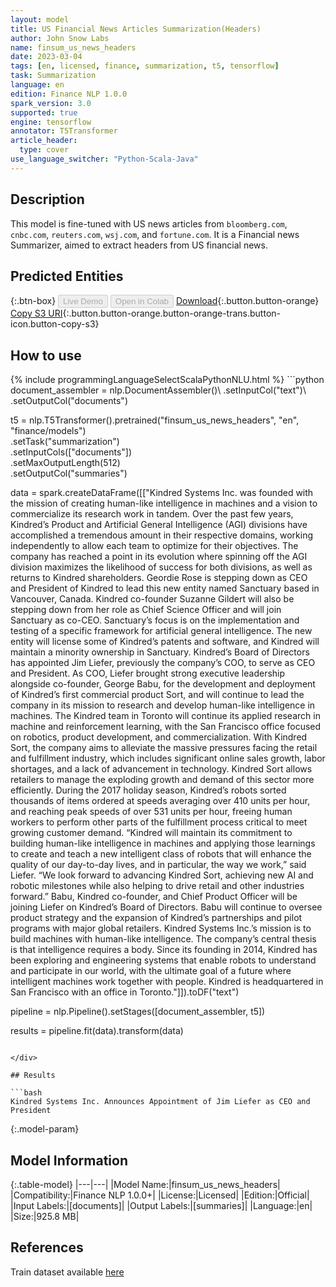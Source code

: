 ```yaml
---
layout: model
title: US Financial News Articles Summarization(Headers)
author: John Snow Labs
name: finsum_us_news_headers
date: 2023-03-04
tags: [en, licensed, finance, summarization, t5, tensorflow]
task: Summarization
language: en
edition: Finance NLP 1.0.0
spark_version: 3.0
supported: true
engine: tensorflow
annotator: T5Transformer
article_header:
  type: cover
use_language_switcher: "Python-Scala-Java"
---
```


## Description

This model is fine-tuned with US news articles from `bloomberg.com`, `cnbc.com`, `reuters.com`, `wsj.com`, and `fortune.com`. It is a Financial news Summarizer, aimed to extract headers from US financial news.

## Predicted Entities



{:.btn-box}
<button class="button button-orange" disabled>Live Demo</button>
<button class="button button-orange" disabled>Open in Colab</button>
[Download](https://s3.amazonaws.com/auxdata.johnsnowlabs.com/finance/models/finsum_us_news_headers_en_1.0.0_3.0_1677962901205.zip){:.button.button-orange}
[Copy S3 URI](s3://auxdata.johnsnowlabs.com/finance/models/finsum_us_news_headers_en_1.0.0_3.0_1677962901205.zip){:.button.button-orange.button-orange-trans.button-icon.button-copy-s3}

## How to use



<div class="tabs-box" markdown="1">
{% include programmingLanguageSelectScalaPythonNLU.html %}
```python
document_assembler = nlp.DocumentAssembler()\
    .setInputCol("text")\
    .setOutputCol("documents")

t5 = nlp.T5Transformer().pretrained("finsum_us_news_headers", "en", "finance/models") \
    .setTask("summarization") \
    .setInputCols(["documents"]) \
    .setMaxOutputLength(512) \
    .setOutputCol("summaries")
    
data = spark.createDataFrame([["Kindred Systems Inc. was founded with the mission of creating human-like intelligence in machines and a vision to commercialize its research work in tandem. Over the past few years, Kindred’s Product and Artificial General Intelligence (AGI) divisions have accomplished a tremendous amount in their respective domains, working independently to allow each team to optimize for their objectives. The company has reached a point in its evolution where spinning off the AGI division maximizes the likelihood of success for both divisions, as well as returns to Kindred shareholders. Geordie Rose is stepping down as CEO and President of Kindred to lead this new entity named Sanctuary based in Vancouver, Canada. Kindred co-founder Suzanne Gildert will also be stepping down from her role as Chief Science Officer and will join Sanctuary as co-CEO. Sanctuary’s focus is on the implementation and testing of a specific framework for artificial general intelligence. The new entity will license some of Kindred’s patents and software, and Kindred will maintain a minority ownership in Sanctuary. Kindred’s Board of Directors has appointed Jim Liefer, previously the company’s COO, to serve as CEO and President. As COO, Liefer brought strong executive leadership alongside co-founder, George Babu, for the development and deployment of Kindred’s first commercial product Sort, and will continue to lead the company in its mission to research and develop human-like intelligence in machines. The Kindred team in Toronto will continue its applied research in machine and reinforcement learning, with the San Francisco office focused on robotics, product development, and commercialization. With Kindred Sort, the company aims to alleviate the massive pressures facing the retail and fulfillment industry, which includes significant online sales growth, labor shortages, and a lack of advancement in technology. Kindred Sort allows retailers to manage the exploding growth and demand of this sector more efficiently. During the 2017 holiday season, Kindred’s robots sorted thousands of items ordered at speeds averaging over 410 units per hour, and reaching peak speeds of over 531 units per hour, freeing human workers to perform other parts of the fulfillment process critical to meet growing customer demand. “Kindred will maintain its commitment to building human-like intelligence in machines and applying those learnings to create and teach a new intelligent class of robots that will enhance the quality of our day-to-day lives, and in particular, the way we work,” said Liefer. “We look forward to advancing Kindred Sort, achieving new AI and robotic milestones while also helping to drive retail and other industries forward.” Babu, Kindred co-founder, and Chief Product Officer will be joining Liefer on Kindred’s Board of Directors. Babu will continue to oversee product strategy and the expansion of Kindred’s partnerships and pilot programs with major global retailers. Kindred Systems Inc.’s mission is to build machines with human-like intelligence. The company’s central thesis is that intelligence requires a body. Since its founding in 2014, Kindred has been exploring and engineering systems that enable robots to understand and participate in our world, with the ultimate goal of a future where intelligent machines work together with people. Kindred is headquartered in San Francisco with an office in Toronto."]]).toDF("text")

pipeline = nlp.Pipeline().setStages([document_assembler, t5])

results = pipeline.fit(data).transform(data)
```

</div>

## Results

```bash
Kindred Systems Inc. Announces Appointment of Jim Liefer as CEO and President
```

{:.model-param}
## Model Information

{:.table-model}
|---|---|
|Model Name:|finsum_us_news_headers|
|Compatibility:|Finance NLP 1.0.0+|
|License:|Licensed|
|Edition:|Official|
|Input Labels:|[documents]|
|Output Labels:|[summaries]|
|Language:|en|
|Size:|925.8 MB|

## References

Train dataset available [here](https://www.kaggle.com/datasets/jeet2016/us-financial-news-articles)